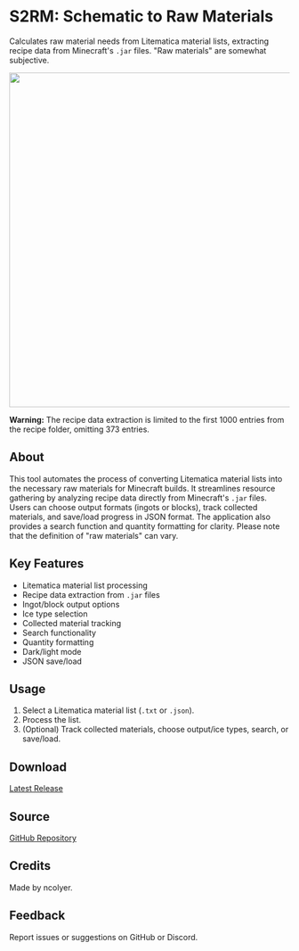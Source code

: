 # S2RM: Schematic to Raw Materials
Calculates raw material needs from Litematica material lists, extracting recipe data from Minecraft's `.jar` files. "Raw materials" are somewhat subjective.
<p align="center">
  <img src="https://github.com/user-attachments/assets/1e52266e-220c-4df5-88c4-c9ccae86d53f" width="600">
</p>

**Warning:** The recipe data extraction is limited to the first 1000 entries from the recipe folder, omitting 373 entries.

## About

This tool automates the process of converting Litematica material lists into the necessary raw materials for Minecraft builds. It streamlines resource gathering by analyzing recipe data directly from Minecraft's `.jar` files. Users can choose output formats (ingots or blocks), track collected materials, and save/load progress in JSON format. The application also provides a search function and quantity formatting for clarity. Please note that the definition of "raw materials" can vary.

## Key Features

* Litematica material list processing
* Recipe data extraction from `.jar` files
* Ingot/block output options
* Ice type selection
* Collected material tracking
* Search functionality
* Quantity formatting
* Dark/light mode
* JSON save/load

## Usage

1.  Select a Litematica material list (`.txt` or `.json`).
2.  Process the list.
3.  (Optional) Track collected materials, choose output/ice types, search, or save/load.

## Download

[Latest Release](https://github.com/ncolyer11/S2RM/releases)

## Source

[GitHub Repository](https://github.com/ncolyer11/S2RM)

## Credits

Made by ncolyer.

## Feedback

Report issues or suggestions on GitHub or Discord.
